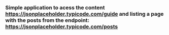 ### Simple application to acess the content https://jsonplaceholder.typicode.com/guide and listing a page with the posts from the endpoint: https://jsonplaceholder.typicode.com/posts